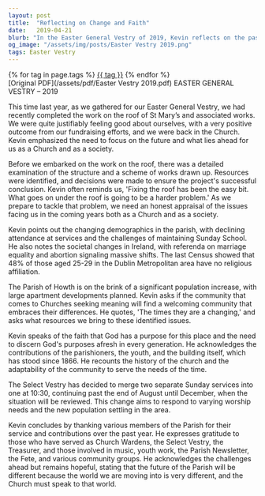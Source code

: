 ```yaml
---
layout: post
title:  "Reflecting on Change and Faith"
date:   2019-04-21
blurb: "In the Easter General Vestry of 2019, Kevin reflects on the past achievements and challenges faced by the church, emphasizing the need for a forward-looking approach. He discusses the decline in church attendance and the rapid societal changes, urging the community to embrace faith and adapt to serve the evolving needs of the parish. Kevin highlights the importance of engaging with the youth, reevaluating worship practices, and being open to change while maintaining the core values of faith and community."
og_image: "/assets/img/posts/Easter Vestry 2019.png"
tags: Easter Vestry
---    
```

<div class="tag-pills">
    {% for tag in page.tags %}
    <a href="{{ site.baseurl }}/tag/{{ tag | slugify }}" class="tag-pill">{{ tag }}</a>
    {% endfor %}
</div>
[Original PDF](/assets/pdf/Easter Vestry 2019.pdf)
EASTER GENERAL VESTRY – 2019

This time last year, as we gathered for our Easter General Vestry, we had recently completed the work on the roof of St Mary’s and associated works. We were quite justifiably feeling good about ourselves, with a very positive outcome from our fundraising efforts, and we were back in the Church. Kevin emphasized the need to focus on the future and what lies ahead for us as a Church and as a society.

Before we embarked on the work on the roof, there was a detailed examination of the structure and a scheme of works drawn up. Resources were identified, and decisions were made to ensure the project's successful conclusion. Kevin often reminds us, 'Fixing the roof has been the easy bit. What goes on under the roof is going to be a harder problem.' As we prepare to tackle that problem, we need an honest appraisal of the issues facing us in the coming years both as a Church and as a society.

Kevin points out the changing demographics in the parish, with declining attendance at services and the challenges of maintaining Sunday School. He also notes the societal changes in Ireland, with referenda on marriage equality and abortion signaling massive shifts. The last Census showed that 48% of those aged 25-29 in the Dublin Metropolitan area have no religious affiliation.

The Parish of Howth is on the brink of a significant population increase, with large apartment developments planned. Kevin asks if the community that comes to Churches seeking meaning will find a welcoming community that embraces their differences. He quotes, 'The times they are a changing,' and asks what resources we bring to these identified issues.

Kevin speaks of the faith that God has a purpose for this place and the need to discern God's purposes afresh in every generation. He acknowledges the contributions of the parishioners, the youth, and the building itself, which has stood since 1866. He recounts the history of the church and the adaptability of the community to serve the needs of the time.

The Select Vestry has decided to merge two separate Sunday services into one at 10:30, continuing past the end of August until December, when the situation will be reviewed. This change aims to respond to varying worship needs and the new population settling in the area.

Kevin concludes by thanking various members of the Parish for their service and contributions over the past year. He expresses gratitude to those who have served as Church Wardens, the Select Vestry, the Treasurer, and those involved in music, youth work, the Parish Newsletter, the Fete, and various community groups. He acknowledges the challenges ahead but remains hopeful, stating that the future of the Parish will be different because the world we are moving into is very different, and the Church must speak to that world.
